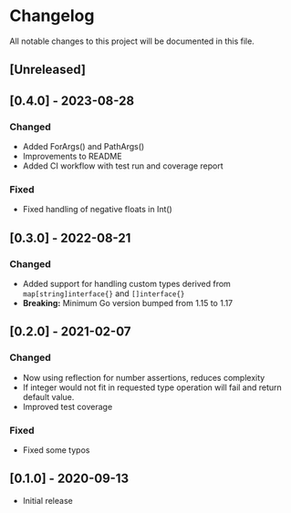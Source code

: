 # Changelog
All notable changes to this project will be documented in this file.

## [Unreleased]


## [0.4.0] - 2023-08-28
### Changed
- Added ForArgs() and PathArgs() 
- Improvements to README
- Added CI workflow with test run and coverage report

### Fixed
- Fixed handling of negative floats in Int()


## [0.3.0] - 2022-08-21
### Changed
- Added support for handling custom types derived from `map[string]interface{}` and `[]interface{}`
- **Breaking:** Minimum Go version bumped from 1.15 to 1.17 


## [0.2.0] - 2021-02-07
### Changed
- Now using reflection for number assertions, reduces complexity
- If integer would not fit in requested type operation will fail and return default value.
- Improved test coverage

### Fixed
- Fixed some typos


## [0.1.0] - 2020-09-13
- Initial release
